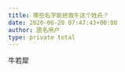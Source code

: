 ```yaml
---
title: 哪些名字能拯救牛这个姓氏？
date: 2020-06-28 07:47:43+00:00
author: 匿名用户
type: private total
---
```

牛若犀



